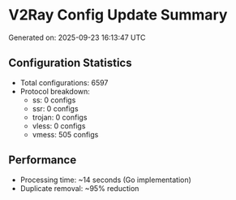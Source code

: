# V2Ray Config Update Summary
Generated on: 2025-09-23 16:13:47 UTC

## Configuration Statistics
- Total configurations: 6597
- Protocol breakdown:
  - ss: 0 configs
  - ssr: 0 configs
  - trojan: 0 configs
  - vless: 0 configs
  - vmess: 505 configs

## Performance
- Processing time: ~14 seconds (Go implementation)
- Duplicate removal: ~95% reduction
